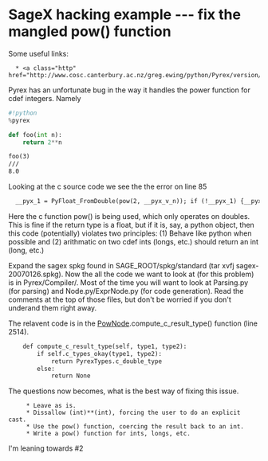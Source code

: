 

# SageX hacking example --- fix the mangled pow() function

Some useful links:  

      * <a class="http" href="http://www.cosc.canterbury.ac.nz/greg.ewing/python/Pyrex/version/Doc/overview.html">http://www.cosc.canterbury.ac.nz/greg.ewing/python/Pyrex/version/Doc/overview.html</a> 
Pyrex has an unfortunate bug in the way it handles the power function for cdef integers. Namely 


```python
#!python 
%pyrex

def foo(int n):
    return 2**n
```

```txt
foo(3)
///
8.0
```
Looking at the c source code we see the the error on line 85 


```txt
  __pyx_1 = PyFloat_FromDouble(pow(2, __pyx_v_n)); if (!__pyx_1) {__pyx_filename = __pyx_f[0]; __pyx_lineno = 7; goto __pyx_L1;}
```
Here the c function pow() is being used, which only operates on doubles. This is fine if the return type is a float, but if it is, say, a python object, then this code (potentially) violates two principles: (1) Behave like python when possible and (2) arithmatic on two cdef ints (longs, etc.) should return an int (long, etc.) 

Expand the sagex spkg found in SAGE_ROOT/spkg/standard (tar xvfj sagex-20070126.spkg). Now the all the code we want to look at (for this problem) is in Pyrex/Compiler/. Most of the time you will want to look at Parsing.py (for parsing) and Node.py/ExprNode.py (for code generation). Read the comments at the top of those files, but don't be worried if you don't underand them right away.  

The relavent code is in the <a href="/PowNode">PowNode</a>.compute_c_result_type() function (line 2514).  


```txt
    def compute_c_result_type(self, type1, type2):
        if self.c_types_okay(type1, type2):
            return PyrexTypes.c_double_type
        else:
            return None
```
The questions now becomes, what is the best way of fixing this issue.  

         * Leave as is. 
         * Dissallow (int)**(int), forcing the user to do an explicit cast. 
         * Use the pow() function, coercing the result back to an int. 
         * Write a pow() function for ints, longs, etc.  
I'm leaning towards #2 

